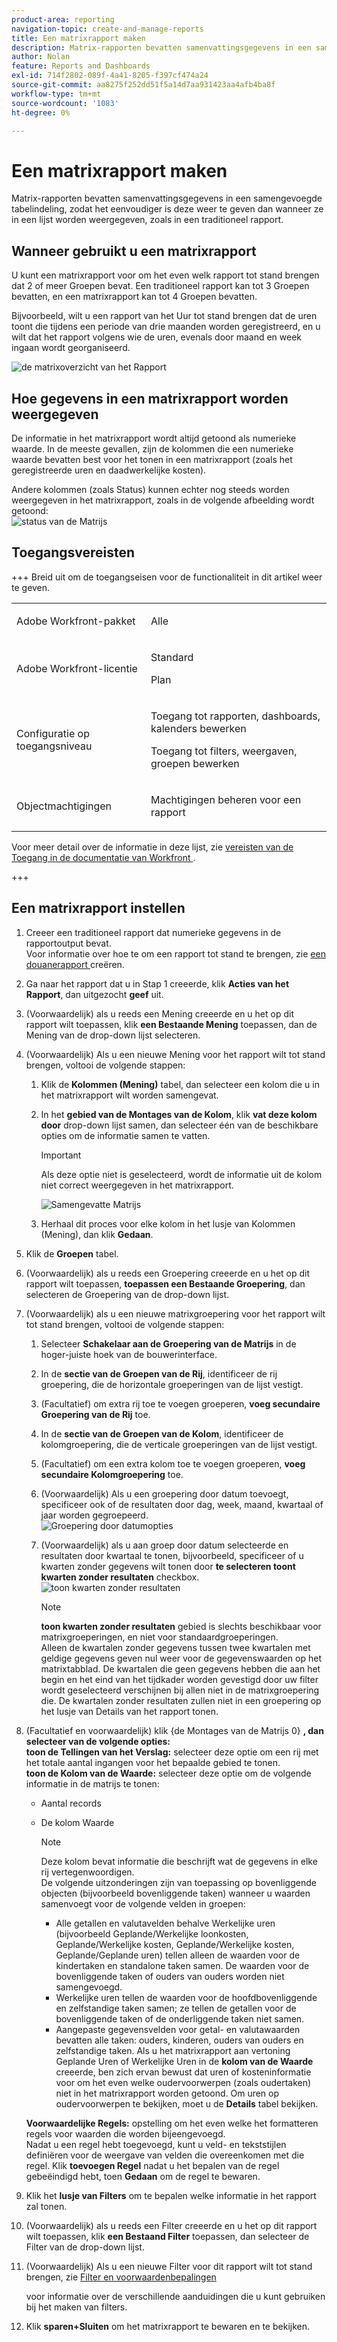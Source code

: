 ```yaml
---
product-area: reporting
navigation-topic: create-and-manage-reports
title: Een matrixrapport maken
description: Matrix-rapporten bevatten samenvattingsgegevens in een samengevoegde tabelindeling, zodat het eenvoudiger is deze weer te geven dan wanneer ze in een lijst worden weergegeven, zoals in een traditioneel rapport.
author: Nolan
feature: Reports and Dashboards
exl-id: 714f2802-089f-4a41-8205-f397cf474a24
source-git-commit: aa8275f252dd51f5a14d7aa931423aa4afb4ba8f
workflow-type: tm+mt
source-wordcount: '1083'
ht-degree: 0%

---
```


# Een matrixrapport maken

Matrix-rapporten bevatten samenvattingsgegevens in een samengevoegde tabelindeling, zodat het eenvoudiger is deze weer te geven dan wanneer ze in een lijst worden weergegeven, zoals in een traditioneel rapport.

## Wanneer gebruikt u een matrixrapport

U kunt een matrixrapport voor om het even welk rapport tot stand brengen dat 2 of meer Groepen bevat. Een traditioneel rapport kan tot 3 Groepen bevatten, en een matrixrapport kan tot 4 Groepen bevatten.

Bijvoorbeeld, wilt u een rapport van het Uur tot stand brengen dat de uren toont die tijdens een periode van drie maanden worden geregistreerd, en u wilt dat het rapport volgens wie de uren, evenals door maand en week ingaan wordt georganiseerd.

![ de matrixoverzicht van het Rapport ](assets/report-matrix-overview-350x123.png)

## Hoe gegevens in een matrixrapport worden weergegeven

De informatie in het matrixrapport wordt altijd getoond als numerieke waarde. In de meeste gevallen, zijn de kolommen die een numerieke waarde bevatten best voor het tonen in een matrixrapport (zoals het geregistreerde uren en daadwerkelijke kosten).

Andere kolommen (zoals Status) kunnen echter nog steeds worden weergegeven in het matrixrapport, zoals in de volgende afbeelding wordt getoond:\
![ status van de Matrijs ](assets/report-matrix-status-350x73.png)

## Toegangsvereisten

+++ Breid uit om de toegangseisen voor de functionaliteit in dit artikel weer te geven. 

<table style="table-layout:auto"> 
 <col> 
 <col> 
 <tbody> 
  <tr> 
   <td role="rowheader">Adobe Workfront-pakket</td> 
   <td> <p>Alle</p> </td> 
  </tr> 
  <tr> 
   <td role="rowheader">Adobe Workfront-licentie</td> 
   <td> 
      <p>Standard</p>
      <p>Plan</p>
   </td>
  </tr> 
  <tr> 
   <td role="rowheader">Configuratie op toegangsniveau</td> 
   <td> <p>Toegang tot rapporten, dashboards, kalenders bewerken</p> <p>Toegang tot filters, weergaven, groepen bewerken</p> </td> 
  </tr> 
  <tr> 
   <td role="rowheader">Objectmachtigingen</td> 
 <td> <p>Machtigingen beheren voor een rapport</p></td>  
  </tr> 
 </tbody> 
</table>

Voor meer detail over de informatie in deze lijst, zie [ vereisten van de Toegang in de documentatie van Workfront ](/help/quicksilver/administration-and-setup/add-users/access-levels-and-object-permissions/access-level-requirements-in-documentation.md).

+++

## Een matrixrapport instellen

1. Creeer een traditioneel rapport dat numerieke gegevens in de rapportoutput bevat.\
   Voor informatie over hoe te om een rapport tot stand te brengen, zie [ een douanerapport ](../../../reports-and-dashboards/reports/creating-and-managing-reports/create-custom-report.md) creëren.

1. Ga naar het rapport dat u in Stap 1 creeerde, klik **Acties van het Rapport**, dan uitgezocht **geef** uit.

1. (Voorwaardelijk) als u reeds een Mening creeerde en u het op dit rapport wilt toepassen, klik **een Bestaande Mening** toepassen, dan de Mening van de drop-down lijst selecteren.
1. (Voorwaardelijk) Als u een nieuwe Mening voor het rapport wilt tot stand brengen, voltooi de volgende stappen:

   1. Klik de **Kolommen (Mening)** tabel, dan selecteer een kolom die u in het matrixrapport wilt worden samengevat.
   1. In het **gebied van de Montages van de Kolom**, klik **vat deze kolom door** drop-down lijst samen, dan selecteer één van de beschikbare opties om de informatie samen te vatten.

      >[!IMPORTANT]
      >
      >Als deze optie niet is geselecteerd, wordt de informatie uit de kolom niet correct weergegeven in het matrixrapport.

      ![ Samengevatte Matrijs ](assets/qs-report-matrix-summarized-350x392.png)

   1. Herhaal dit proces voor elke kolom in het lusje van Kolommen (Mening), dan klik **Gedaan**.

1. Klik de **Groepen** tabel.
1. (Voorwaardelijk) als u reeds een Groepering creeerde en u het op dit rapport wilt toepassen, **toepassen een Bestaande Groepering**, dan selecteren de Groepering van de drop-down lijst.
1. (Voorwaardelijk) als u een nieuwe matrixgroepering voor het rapport wilt tot stand brengen, voltooi de volgende stappen:

   1. Selecteer **Schakelaar aan de Groepering van de Matrijs** in de hoger-juiste hoek van de bouwerinterface.
   1. In de **sectie van de Groepen van de Rij**, identificeer de rij groepering, die de horizontale groeperingen van de lijst vestigt.
   1. (Facultatief) om extra rij toe te voegen groeperen, **voeg secundaire Groepering van de Rij** toe.
   1. In de **sectie van de Groepen van de Kolom**, identificeer de kolomgroepering, die de verticale groeperingen van de lijst vestigt.
   1. (Facultatief) om een extra kolom toe te voegen groeperen, **voeg secundaire Kolomgroepering** toe.
   1. (Voorwaardelijk) Als u een groepering door datum toevoegt, specificeer ook of de resultaten door dag, week, maand, kwartaal of jaar worden gegroepeerd.\
      ![ Groepering door datumopties ](assets/qs-grouping-by-date-options-for-matrix-report-350x450.png)

   1. (Voorwaardelijk) als u aan groep door datum selecteerde en resultaten door kwartaal te tonen, bijvoorbeeld, specificeer of u kwarten zonder gegevens wilt tonen door **te selecteren toont kwarten zonder resultaten** checkbox.\
      ![ toon kwarten zonder resultaten ](assets/qs-show-quarters-with-no-results-on-matrix-report-350x175.png)

      >[!NOTE]
      >
      >**toon kwarten zonder resultaten** gebied is slechts beschikbaar voor matrixgroeperingen, en niet voor standaardgroeperingen.\
      >Alleen de kwartalen zonder gegevens tussen twee kwartalen met geldige gegevens geven nul weer voor de gegevenswaarden op het matrixtabblad. De kwartalen die geen gegevens hebben die aan het begin en het eind van het tijdkader worden gevestigd door uw filter wordt geselecteerd verschijnen bij allen niet in de matrixgroepering die. De kwartalen zonder resultaten zullen niet in een groepering op het lusje van Details van het rapport tonen.

1. (Facultatief en voorwaardelijk) klik {de Montages van de Matrijs 0} **, dan selecteer van de volgende opties:**\
   **toon de Tellingen van het Verslag:** selecteer deze optie om een rij met het totale aantal ingangen voor het bepaalde gebied te tonen.\
   **toon de Kolom van de Waarde:** selecteer deze optie om de volgende informatie in de matrijs te tonen:

   * Aantal records
   * De kolom Waarde

     >[!NOTE]
     >
     >Deze kolom bevat informatie die beschrijft wat de gegevens in elke rij vertegenwoordigen.\
     >De volgende uitzonderingen zijn van toepassing op bovenliggende objecten (bijvoorbeeld bovenliggende taken) wanneer u waarden samenvoegt voor de volgende velden in groepen:
     >
     >   
     >   
     >   * Alle getallen en valutavelden behalve Werkelijke uren (bijvoorbeeld Geplande/Werkelijke loonkosten, Geplande/Werkelijke kosten, Geplande/Werkelijke kosten, Geplande/Geplande uren) tellen alleen de waarden voor de kindertaken en standalone taken samen. De waarden voor de bovenliggende taken of ouders van ouders worden niet samengevoegd.
     >   * Werkelijke uren tellen de waarden voor de hoofdbovenliggende en zelfstandige taken samen; ze tellen de getallen voor de bovenliggende taken of de onderliggende taken niet samen.
     >   * Aangepaste gegevensvelden voor getal- en valutawaarden bevatten alle taken: ouders, kinderen, ouders van ouders en zelfstandige taken. Als u het matrixrapport aan vertoning Geplande Uren of Werkelijke Uren in de **kolom van de Waarde** creeerde, ben zich ervan bewust dat uren of kosteninformatie voor om het even welke oudervoorwerpen (zoals oudertaken) niet in het matrixrapport worden getoond. Om uren op oudervoorwerpen te bekijken, moet u de **Details** tabel bekijken.
     >   
     >   
     >

   **Voorwaardelijke Regels:** opstelling om het even welke het formatteren regels voor waarden die worden bijeengevoegd.\
   Nadat u een regel hebt toegevoegd, kunt u veld- en tekststijlen definiëren voor de weergave van velden die overeenkomen met die regel. Klik **toevoegen Regel** nadat u het bepalen van de regel gebeëindigd hebt, toen **Gedaan** om de regel te bewaren.

1. Klik het **lusje van Filters** om te bepalen welke informatie in het rapport zal tonen.
1. (Voorwaardelijk) als u reeds een Filter creeerde en u het op dit rapport wilt toepassen, klik **een Bestaand Filter** toepassen, dan selecteer de Filter van de drop-down lijst.
1. (Voorwaardelijk) Als u een nieuwe Filter voor dit rapport wilt tot stand brengen, zie [ Filter en voorwaardenbepalingen ](../../../reports-and-dashboards/reports/reporting-elements/filter-condition-modifiers.md)

   <!--
   <MadCap:conditionalText data-mc-conditions="QuicksilverOrClassic.Draft mode">
   and
   <a href="../../../reports-and-dashboards/reports/reporting-elements/advanced-filter-condition-qualifiers.md" class="MCXref xref">Advanced Filter and condition qualifiers </a>
   </MadCap:conditionalText>
   -->

   voor informatie over de verschillende aanduidingen die u kunt gebruiken bij het maken van filters.

1. Klik **sparen+Sluiten** om het matrixrapport te bewaren en te bekijken.

